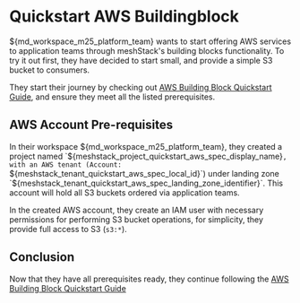 # Quickstart AWS Buildingblock

${md_workspace_m25_platform_team} wants to start offering AWS services to application teams through meshStack's building blocks functionality. To try it out first, they have decided to start small, and provide a simple S3 bucket to consumers.

They start their journey by checking out [AWS Building Block Quickstart Guide](https://docs.meshcloud.io/docs/meshstack.building-aws-quickstart-guide.html), and ensure they meet all the listed prerequisites.

## AWS Account Pre-requisites

In their workspace ${md_workspace_m25_platform_team}, they created a project named `${meshstack_project_quickstart_aws_spec_display_name}`, with an AWS tenant (Account: `${meshstack_tenant_quickstart_aws_spec_local_id}`) under landing zone `${meshstack_tenant_quickstart_aws_spec_landing_zone_identifier}`. This account will hold all S3 buckets ordered via application teams.

In the created AWS account, they create an IAM user with necessary permissions for performing S3 bucket operations, for simplicity, they provide full access to S3 (`s3:*`).

## Conclusion

Now that they have all prerequisites ready, they continue following the [AWS Building Block Quickstart Guide](https://docs.meshcloud.io/docs/meshstack.building-aws-quickstart-guide.html)